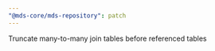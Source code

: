 ```yaml
---
"@mds-core/mds-repository": patch
---
```


Truncate many-to-many join tables before referenced tables
